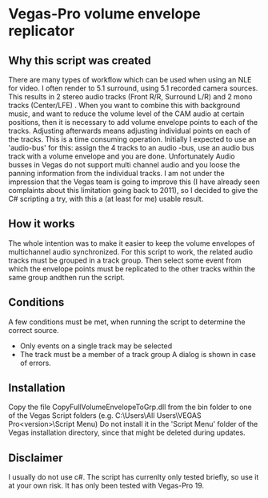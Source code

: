 # Vegas-Pro volume envelope replicator
## Why this script was created
There are many types of workflow which can be used when using an NLE for video.  I often render to 5.1 surround, using 5.1 recorded camera sources. This results in 2 stereo audio tracks (Front R/R, Surround L/R) and 2 mono tracks (Center/LFE) . When you want to combine this with background music, and want to reduce  the volume level of the CAM audio at certain positions, then it is necessary to add volume envelope points to each of the tracks. Adjusting afterwards means  adjusting individual points on each of the tracks. This is a time consuming operation. 
Initially I expected to use an 'audio-bus' for this: assign the 4 tracks to an audio -bus, use an audio bus track with a volume envelope and you are done. Unfortunately Audio busses in Vegas do not support multi channel audio and you loose the panning information from the individual tracks. 
I am not under the impression that the Vegas team is going to improve this (I have already seen complaints about this limitation  going back to 2011), so I decided to give the C# scripting a try, with this a (at least for me) usable result. 
## How it works
The whole intention was to make it easier to keep the volume envelopes of multichannel audio synchronized. For this script to work, the related audio tracks must be grouped in a track group. Then select some event from which the envelope points must be replicated to the other tracks within the same group andthen run the script. 

## Conditions
A few conditions must be met, when running the script to determine the correct source. 
 - Only events on a single track may be selected
 - The track must be a member of a track group
A dialog is shown in case of errors.   

## Installation  
Copy the file CopyFullVolumeEnvelopeToGrp.dll from the bin folder to one of the Vegas Script folders (e.g. C:\Users\All Users\VEGAS Pro\<version>\Script Menu\) Do not install it in the 'Script Menu' folder of the Vegas installation directory, since that might be deleted during updates. 

## Disclaimer
I usually do not use c#. The script has currenlty only tested briefly, so use it at your own risk. It has only been tested with Vegas-Pro 19.


